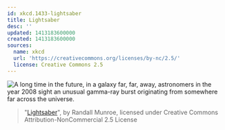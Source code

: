 ```yaml
---
id: xkcd.1433-lightsaber
title: Lightsaber
desc: ''
updated: 1413183600000
created: 1413183600000
sources:
  name: xkcd
  url: 'https://creativecommons.org/licenses/by-nc/2.5/'
  license: Creative Commons 2.5
---
```

![A long time in the future, in a galaxy far, far, away, astronomers in the year 2008 sight an unusual gamma-ray burst originating from somewhere far across the universe.](https://imgs.xkcd.com/comics/lightsaber.png)
> "[Lightsaber](https://xkcd.com/1433/)", by Randall Munroe, licensed under Creative Commons Attribution-NonCommercial 2.5 License
